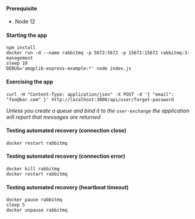#### Prerequisite
* Node 12

#### Starting the app
```
npm install
docker run -d --name rabbitmq -p 5672:5672 -p 15672:15672 rabbitmq:3-management
sleep 10
DEBUG='amqplib-express-example:*' node index.js 
```

#### Exercising the app
```
curl -H "Content-Type: application/json" -X POST -d '{ "email": "foo@bar.com" }' http://localhost:3000/api/user/forgot-password
```
*Unless you create a queue and bind it to the `user-exchange` the application will report that messages are returned*

#### Testing automated recovery (connection close)
```
docker restart rabbitmq
```

#### Testing automated recovery (connection error)
```
docker kill rabbitmq
docker restart rabbitmq
```


#### Testing automated recovery (heartbeat timeout)
```
docker pause rabbitmq
sleep 5
docker unpause rabbitmq
```
